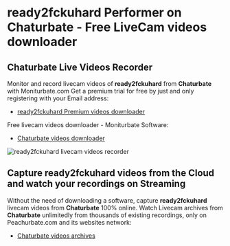 # ready2fckuhard Performer on Chaturbate - Free LiveCam videos downloader

## Chaturbate Live Videos Recorder

Monitor and record livecam videos of **ready2fckuhard** from **Chaturbate** with Moniturbate.com
Get a premium trial for free by just and only registering with your Email address:
* [ready2fckuhard Premium videos downloader](https://moniturbate.com/request-demo-licence-key.html)

Free livecam videos downloader - Moniturbate Software:
* [Chaturbate videos downloader](https://moniturbate.com/moniturbate-download-software.html)

![ready2fckuhard livecam videos recorder](https://peachurnet.com/templates/moniturbate-software.png)


## Capture ready2fckuhard videos from the Cloud and watch your recordings on Streaming

Without the need of downloading a software, capture **ready2fckuhard** livecam videos from **Chaturbate** 100% online.
Watch Livecam archives from **Chaturbate** unlimitedly from thousands of existing recordings, only on Peachurbate.com and its websites network:
* [Chaturbate videos archives](https://peachurnet.com/)